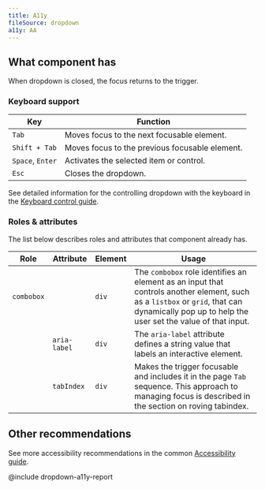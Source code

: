 ```yaml
---
title: A11y
fileSource: dropdown
a11y: AA
---
```


## What component has

When dropdown is closed, the focus returns to the trigger.

### Keyboard support

| Key              | Function                                       |
| ---------------- | ---------------------------------------------- |
| `Tab`            | Moves focus to the next focusable element.     |
| `Shift + Tab`    | Moves focus to the previous focusable element. |
| `Space`, `Enter` | Activates the selected item or control.        |
| `Esc`            | Closes the dropdown.                           |

See detailed information for the controlling dropdown with the keyboard in the [Keyboard control guide](/core-principles/a11y/a11y-keyboard/#keyboard_support_for_popper).

### Roles & attributes

The list below describes roles and attributes that component already has.

| Role       | Attribute    | Element | Usage                                                                                                                                                                                         |
| ---------- | ------------ | ------- | --------------------------------------------------------------------------------------------------------------------------------------------------------------------------------------------- |
| `combobox` |              | `div`   | The `combobox` role identifies an element as an input that controls another element, such as a `listbox` or `grid`, that can dynamically pop up to help the user set the value of that input. |
|            | `aria-label` | `div`   | The `aria-label` attribute defines a string value that labels an interactive element.                                                                                                         |
|            | `tabIndex`   | `div`   | Makes the trigger focusable and includes it in the page `Tab` sequence. This approach to managing focus is described in the section on roving tabindex.                                       |

## Other recommendations

See more accessibility recommendations in the common [Accessibility guide](/core-principles/a11y/).

@include dropdown-a11y-report
